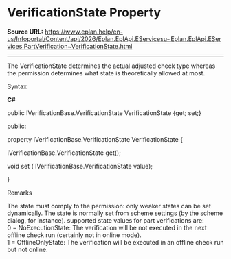 # VerificationState Property

**Source URL:** https://www.eplan.help/en-us/Infoportal/Content/api/2026/Eplan.EplApi.EServicesu~Eplan.EplApi.EServices.PartVerification~VerificationState.html

---

The VerificationState determines the actual adjusted check type whereas the permission determines what state is theoretically allowed at most.

Syntax

**C#**



public IVerificationBase.VerificationState VerificationState {get; set;}

public:

property IVerificationBase.VerificationState VerificationState {

   IVerificationBase.VerificationState get();

   void set (    IVerificationBase.VerificationState value);

}


Remarks

The state must comply to the permission: only weaker states can be set dynamically. The state is normally set from scheme settings (by the scheme dialog, for instance). supported state values for part verifications are:  
0 = NoExecutionState: The verification will be not executed in the next offline check run (certainly not in online mode).  
1 = OfflineOnlyState: The verification will be executed in an offline check run but not online.
